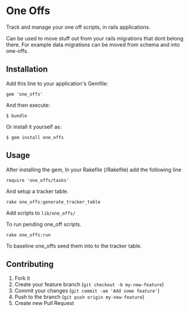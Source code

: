 One Offs
========

Track and manage your one off scripts, in rails applications.

Can be used to move stuff out from your rails migrations that dont belong there. For example data migrations can be moved from schema and into one-offs.

## Installation

Add this line to your application's Gemfile:

    gem 'one_offs'

And then execute:

    $ bundle

Or install it yourself as:

    $ gem install one_offs

## Usage

After installing the gem, In your Rakefile (/Rakefile) add the following line

    require 'one_offs/tasks'


And setup a tracker table.


    rake one_offs:generate_tracker_table

Add scripts to `lib/one_offs/`

To run pending one_off scripts.

    rake one_offs:run

To baseline one_offs seed them into to the tracker table.

## Contributing

1. Fork it
2. Create your feature branch (`git checkout -b my-new-feature`)
3. Commit your changes (`git commit -am 'Add some feature'`)
4. Push to the branch (`git push origin my-new-feature`)
5. Create new Pull Request
